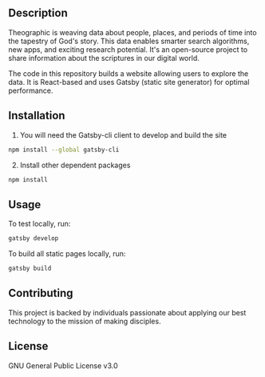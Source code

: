 ## Description

Theographic is weaving data about people, places, and periods of time into the tapestry of God's story. This data enables smarter search algorithms, new apps, and exciting research potential. It's an open-source project to share information about the scriptures in our digital world.

The code in this repository builds a website allowing users to explore the data. It is React-based and uses Gatsby (static site generator) for optimal performance. 

## Installation

1. You will need the Gatsby-cli client to develop and build the site
``` sh
npm install --global gatsby-cli
```

2. Install other dependent packages

``` sh
npm install
```

## Usage
To test locally, run:
``` sh
gatsby develop
```

To build all static pages locally, run:
``` sh
gatsby build
```

## Contributing
This project is backed by individuals passionate about applying our best technology to the mission of making disciples.

## License
GNU General Public License v3.0
